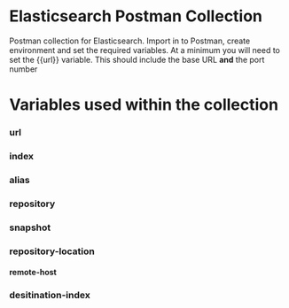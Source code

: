 # Elasticsearch Postman Collection

Postman collection for Elasticsearch. Import in to Postman, create environment and set the required variables.
At a minimum you will need to set the {{url}} variable. This should include the base URL **and** the port number


# Variables used within the collection
### url


### index
### alias
### repository
### snapshot
### repository-location
#### remote-host
### desitination-index
